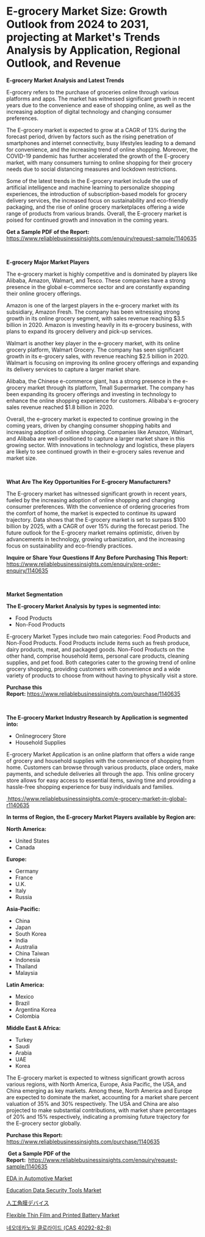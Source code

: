 <p><h1>E-grocery Market Size: Growth Outlook from 2024 to 2031, projecting at Market's Trends Analysis by Application, Regional Outlook, and Revenue</h1></p><p><strong>E-grocery Market Analysis and Latest Trends</strong></p>
<p><p>E-grocery refers to the purchase of groceries online through various platforms and apps. The market has witnessed significant growth in recent years due to the convenience and ease of shopping online, as well as the increasing adoption of digital technology and changing consumer preferences.</p><p>The E-grocery market is expected to grow at a CAGR of 13% during the forecast period, driven by factors such as the rising penetration of smartphones and internet connectivity, busy lifestyles leading to a demand for convenience, and the increasing trend of online shopping. Moreover, the COVID-19 pandemic has further accelerated the growth of the E-grocery market, with many consumers turning to online shopping for their grocery needs due to social distancing measures and lockdown restrictions.</p><p>Some of the latest trends in the E-grocery market include the use of artificial intelligence and machine learning to personalize shopping experiences, the introduction of subscription-based models for grocery delivery services, the increased focus on sustainability and eco-friendly packaging, and the rise of online grocery marketplaces offering a wide range of products from various brands. Overall, the E-grocery market is poised for continued growth and innovation in the coming years.</p></p>
<p><strong>Get a Sample PDF of the Report:&nbsp;</strong> <a href="https://www.reliablebusinessinsights.com/enquiry/request-sample/1140635">https://www.reliablebusinessinsights.com/enquiry/request-sample/1140635</a></p>
<p>&nbsp;</p>
<p><strong>E-grocery Major Market Players</strong></p>
<p><p>The e-grocery market is highly competitive and is dominated by players like Alibaba, Amazon, Walmart, and Tesco. These companies have a strong presence in the global e-commerce sector and are constantly expanding their online grocery offerings. </p><p>Amazon is one of the largest players in the e-grocery market with its subsidiary, Amazon Fresh. The company has been witnessing strong growth in its online grocery segment, with sales revenue reaching $3.5 billion in 2020. Amazon is investing heavily in its e-grocery business, with plans to expand its grocery delivery and pick-up services. </p><p>Walmart is another key player in the e-grocery market, with its online grocery platform, Walmart Grocery. The company has seen significant growth in its e-grocery sales, with revenue reaching $2.5 billion in 2020. Walmart is focusing on improving its online grocery offerings and expanding its delivery services to capture a larger market share.</p><p>Alibaba, the Chinese e-commerce giant, has a strong presence in the e-grocery market through its platform, Tmall Supermarket. The company has been expanding its grocery offerings and investing in technology to enhance the online shopping experience for customers. Alibaba's e-grocery sales revenue reached $1.8 billion in 2020.</p><p>Overall, the e-grocery market is expected to continue growing in the coming years, driven by changing consumer shopping habits and increasing adoption of online shopping. Companies like Amazon, Walmart, and Alibaba are well-positioned to capture a larger market share in this growing sector. With innovations in technology and logistics, these players are likely to see continued growth in their e-grocery sales revenue and market size.</p></p>
<p>&nbsp;</p>
<p><strong>What Are The Key Opportunities For E-grocery Manufacturers?</strong></p>
<p><p>The E-grocery market has witnessed significant growth in recent years, fueled by the increasing adoption of online shopping and changing consumer preferences. With the convenience of ordering groceries from the comfort of home, the market is expected to continue its upward trajectory. Data shows that the E-grocery market is set to surpass $100 billion by 2025, with a CAGR of over 15% during the forecast period. The future outlook for the E-grocery market remains optimistic, driven by advancements in technology, growing urbanization, and the increasing focus on sustainability and eco-friendly practices.</p></p>
<p><strong>Inquire or Share Your Questions If Any Before Purchasing This Report:</strong> <a href="https://www.reliablebusinessinsights.com/enquiry/pre-order-enquiry/1140635">https://www.reliablebusinessinsights.com/enquiry/pre-order-enquiry/1140635</a></p>
<p>&nbsp;</p>
<p><strong>Market Segmentation</strong></p>
<p><strong>The E-grocery Market Analysis by types is segmented into:</strong></p>
<p><ul><li>Food Products</li><li>Non-Food Products</li></ul></p>
<p><p>E-grocery Market Types include two main categories: Food Products and Non-Food Products. Food Products include items such as fresh produce, dairy products, meat, and packaged goods. Non-Food Products on the other hand, comprise household items, personal care products, cleaning supplies, and pet food. Both categories cater to the growing trend of online grocery shopping, providing customers with convenience and a wide variety of products to choose from without having to physically visit a store.</p></p>
<p><strong>Purchase this Report:&nbsp;</strong><a href="https://www.reliablebusinessinsights.com/purchase/1140635">https://www.reliablebusinessinsights.com/purchase/1140635</a></p>
<p>&nbsp;</p>
<p><strong>The E-grocery Market Industry Research by Application is segmented into:</strong></p>
<p><ul><li>Onlinegrocery Store</li><li>Household Supplies</li></ul></p>
<p><p>E-grocery Market Application is an online platform that offers a wide range of grocery and household supplies with the convenience of shopping from home. Customers can browse through various products, place orders, make payments, and schedule deliveries all through the app. This online grocery store allows for easy access to essential items, saving time and providing a hassle-free shopping experience for busy individuals and families.</p></p>
<p><a href="https://www.reliablebusinessinsights.com/e-grocery-market-in-global-r1140635">&nbsp;https://www.reliablebusinessinsights.com/e-grocery-market-in-global-r1140635</a></p>
<p><strong>In terms of Region, the E-grocery Market Players available by Region are:</strong></p>
<p>
    <p> <strong> North America: </strong>
        <ul>
            <li>United States</li>
            <li>Canada</li>
        </ul>
        </p> 
    <p> <strong> Europe: </strong>
        <ul>
            <li>Germany</li>
            <li>France</li>
            <li>U.K.</li>
            <li>Italy</li>
            <li>Russia</li>
        </ul>
        </p> 
    <p> <strong> Asia-Pacific: </strong>
        <ul>
            <li>China</li>
            <li>Japan</li>
            <li>South Korea</li>
            <li>India</li>
            <li>Australia</li>
            <li>China Taiwan</li>
            <li>Indonesia</li>
            <li>Thailand</li>
            <li>Malaysia</li>
        </ul>
        </p> 
    <p> <strong> Latin America: </strong>
        <ul>
            <li>Mexico</li>
            <li>Brazil</li>
            <li>Argentina Korea</li>
            <li>Colombia</li>
        </ul>
        </p> 
    <p> <strong> Middle East & Africa: </strong>
        <ul>
            <li>Turkey</li>
            <li>Saudi</li>
            <li>Arabia</li>
            <li>UAE</li>
            <li>Korea</li>
        </ul>
    </p>
    </p>
<p><p>The E-grocery market is expected to witness significant growth across various regions, with North America, Europe, Asia Pacific, the USA, and China emerging as key markets. Among these, North America and Europe are expected to dominate the market, accounting for a market share percent valuation of 35% and 30% respectively. The USA and China are also projected to make substantial contributions, with market share percentages of 20% and 15% respectively, indicating a promising future trajectory for the E-grocery sector globally.</p></p>
<p><strong>Purchase this Report: </strong><a href="https://www.reliablebusinessinsights.com/purchase/1140635">https://www.reliablebusinessinsights.com/purchase/1140635</a></p>
<p>&nbsp;<strong>Get a Sample PDF of the Report:&nbsp;&nbsp;</strong><a href="https://www.reliablebusinessinsights.com/enquiry/request-sample/1140635">https://www.reliablebusinessinsights.com/enquiry/request-sample/1140635</a></p>
<p><strong></strong></p>
<p><p><a href="https://github.com/dimitrishawkinswaynenp91rgz/Market-Research-Report-List-3/blob/main/eda-in-automotive-market.md">EDA in Automotive Market</a></p><p><a href="https://github.com/gladysalidde/Market-Research-Report-List-1/blob/main/education-data-security-tools-market.md">Education Data Security Tools Market</a></p><p><a href="https://github.com/CarlieShields/Market-Research-Report-List-1/blob/main/3683666107779.md">人工角膜デバイス</a></p><p><a href="https://issuu.com/reportprime-2/docs/flexible-thin-film-and-printed-battery-market-size">Flexible Thin Film and Printed Battery Market</a></p><p><a href="https://github.com/kvbohdfy111/Market-Research-Report-List-1/blob/main/8597840102162.md">네오데카노일 클로라이드 (CAS 40292-82-8)</a></p></p>